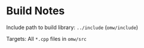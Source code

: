 # Build Notes

Include path to build library: `../include` (`omw/include`)

Targets: All `*.cpp` files in `omw/src`

